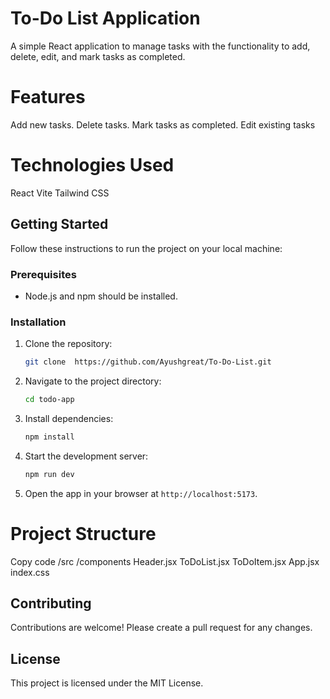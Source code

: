 # To-Do List Application
A simple React application to manage tasks with the functionality to add, delete, edit, and mark tasks as completed.

# Features
Add new tasks.
Delete tasks.
Mark tasks as completed.
Edit existing tasks

# Technologies Used
React
Vite
Tailwind CSS 

## Getting Started
Follow these instructions to run the project on your local machine:

### Prerequisites
- Node.js and npm should be installed.

### Installation
1. Clone the repository:
   ```bash
   git clone  https://github.com/Ayushgreat/To-Do-List.git
   ```
2. Navigate to the project directory:
   ```bash
   cd todo-app
   ```
3. Install dependencies:
   ```bash
   npm install
   ```
4. Start the development server:
   ```bash
   npm run dev
   ```

5. Open the app in your browser at `http://localhost:5173`.


# Project Structure

Copy code
/src
  /components
    Header.jsx
    ToDoList.jsx
    ToDoItem.jsx
  App.jsx
  index.css

## Contributing
Contributions are welcome! Please create a pull request for any changes.

## License
This project is licensed under the MIT License.